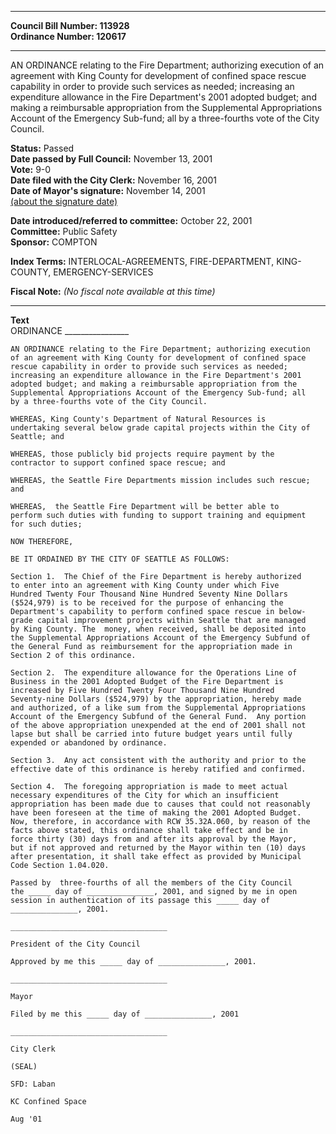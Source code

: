 * * * * *  
  
**Council Bill Number: [](#h0)[](#h2)113928**   
**Ordinance Number: 120617**  
  
* * * * *  
  
AN ORDINANCE relating to the Fire Department; authorizing execution of an agreement with King County for development of confined space rescue capability in order to provide such services as needed; increasing an expenditure allowance in the Fire Department's 2001 adopted budget; and making a reimbursable appropriation from the Supplemental Appropriations Account of the Emergency Sub-fund; all by a three-fourths vote of the City Council.  
  
**Status:** Passed   
**Date passed by Full Council:** November 13, 2001   
**Vote:** 9-0   
**Date filed with the City Clerk:** November 16, 2001   
**Date of Mayor's signature:** November 14, 2001   
[(about the signature date)](/~public/approvaldate.htm)   
  
  
**Date introduced/referred to committee:** October 22, 2001   
**Committee:** Public Safety   
**Sponsor:** COMPTON   
  
**Index Terms:** INTERLOCAL-AGREEMENTS, FIRE-DEPARTMENT, KING-COUNTY, EMERGENCY-SERVICES  
  
**Fiscal Note:** *(No fiscal note available at this time)*  
  
* * * * *  
  
**Text**  
    ORDINANCE ________________  
  
    AN ORDINANCE relating to the Fire Department; authorizing execution  
    of an agreement with King County for development of confined space  
    rescue capability in order to provide such services as needed;  
    increasing an expenditure allowance in the Fire Department's 2001  
    adopted budget; and making a reimbursable appropriation from the  
    Supplemental Appropriations Account of the Emergency Sub-fund; all  
    by a three-fourths vote of the City Council.  
  
    WHEREAS, King County's Department of Natural Resources is  
    undertaking several below grade capital projects within the City of  
    Seattle; and  
  
    WHEREAS, those publicly bid projects require payment by the  
    contractor to support confined space rescue; and  
  
    WHEREAS, the Seattle Fire Departments mission includes such rescue;  
    and  
  
    WHEREAS,  the Seattle Fire Department will be better able to  
    perform such duties with funding to support training and equipment  
    for such duties;  
  
    NOW THEREFORE,  
  
    BE IT ORDAINED BY THE CITY OF SEATTLE AS FOLLOWS:  
  
    Section 1.  The Chief of the Fire Department is hereby authorized  
    to enter into an agreement with King County under which Five  
    Hundred Twenty Four Thousand Nine Hundred Seventy Nine Dollars  
    ($524,979) is to be received for the purpose of enhancing the  
    Department's capability to perform confined space rescue in below-  
    grade capital improvement projects within Seattle that are managed  
    by King County. The  money, when received, shall be deposited into  
    the Supplemental Appropriations Account of the Emergency Subfund of  
    the General Fund as reimbursement for the appropriation made in  
    Section 2 of this ordinance.  
  
    Section 2.  The expenditure allowance for the Operations Line of  
    Business in the 2001 Adopted Budget of the Fire Department is  
    increased by Five Hundred Twenty Four Thousand Nine Hundred  
    Seventy-nine Dollars ($524,979) by the appropriation, hereby made  
    and authorized, of a like sum from the Supplemental Appropriations  
    Account of the Emergency Subfund of the General Fund.  Any portion  
    of the above appropriation unexpended at the end of 2001 shall not  
    lapse but shall be carried into future budget years until fully  
    expended or abandoned by ordinance.  
  
    Section 3.  Any act consistent with the authority and prior to the  
    effective date of this ordinance is hereby ratified and confirmed.  
  
    Section 4.  The foregoing appropriation is made to meet actual  
    necessary expenditures of the City for which an insufficient  
    appropriation has been made due to causes that could not reasonably  
    have been foreseen at the time of making the 2001 Adopted Budget.  
    Now, therefore, in accordance with RCW 35.32A.060, by reason of the  
    facts above stated, this ordinance shall take effect and be in  
    force thirty (30) days from and after its approval by the Mayor,  
    but if not approved and returned by the Mayor within ten (10) days  
    after presentation, it shall take effect as provided by Municipal  
    Code Section 1.04.020.  
  
    Passed by  three-fourths of all the members of the City Council  
    the _____ day of _______________, 2001, and signed by me in open  
    session in authentication of its passage this _____ day of  
    _______________, 2001.  
  
    ___________________________________  
  
    President of the City Council  
  
    Approved by me this _____ day of _______________, 2001.  
  
    ___________________________________  
  
    Mayor  
  
    Filed by me this _____ day of _______________, 2001  
  
    ___________________________________  
  
    City Clerk  
  
    (SEAL)  
  
    SFD: Laban  
  
    KC Confined Space  
  
    Aug '01  
